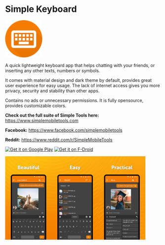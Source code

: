 # Simple Keyboard
<img alt="Logo" src="fastlane/metadata/android/en-US/images/icon.png" width="120" />

A quick lightweight keyboard app that helps chatting with your friends, or inserting any other texts, numbers or symbols.

It comes with material design and dark theme by default, provides great user experience for easy usage. The lack of internet access gives you more privacy, security and stability than other apps.

Contains no ads or unnecessary permissions. It is fully opensource, provides customizable colors.

<b>Check out the full suite of Simple Tools here:</b>
https://www.simplemobiletools.com

<b>Facebook:</b>
https://www.facebook.com/simplemobiletools

<b>Reddit:</b>
https://www.reddit.com/r/SimpleMobileTools

<a href='https://play.google.com/store/apps/details?id=com.simplemobiletools.keyboard'><img src='https://simplemobiletools.com/images/button-google-play.svg' alt='Get it on Google Play' height=45/></a>
<a href='https://f-droid.org/packages/com.simplemobiletools.keyboard'><img src='https://simplemobiletools.com/images/button-f-droid.png' alt='Get it on F-Droid' height='45' /></a>

<div style="display:flex;">
<img alt="App image" src="fastlane/metadata/android/en-US/images/phoneScreenshots/1.jpg" width="30%">
<img alt="App image" src="fastlane/metadata/android/en-US/images/phoneScreenshots/2.jpg" width="30%">
<img alt="App image" src="fastlane/metadata/android/en-US/images/phoneScreenshots/3.jpg" width="30%">
</div>



